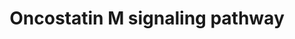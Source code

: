 ---
annotations:
- id: PW:0000905
  parent: signaling pathway
  type: Pathway Ontology
  value: oncostatin M signaling pathway
authors:
- NetPath
- MaintBot
- Khanspers
- Ddigles
- Mkutmon
- AlexanderPico
- Mechebek maghnaui
- Eweitz
description: 'Oncostatin M (OSM) is a member of the multifunctional cytokine interleukin
  6 (IL6) - type cytokine family. It is mainly produced in cell types such as activated
  T lymphocytes, macrophages, monocytes, neutrophils and in microglial cells. OSM
  signaling is initiated by the interaction of the cytokine to either: the type I
  LIFR-gp130 receptor complex, or to the type II OSMR-gp130 receptor [O’Hara et al].
  The major downstream signaling pathways that are activated in OSM signaling are
  JAK/STAT, Ras/Raf/MAPK and PI3K pathways [Halfter, Halfter, Stross, Brantley]. As
  the receptors lacks intrinsic tyrosine kinase activity, associated JAKs (JAK1, JAK2,
  JAK3 and TYK2) phosphorylate OSM receptor complex and STATs (STAT1, STAT3, STAT5A,
  STAT5B, STAT6) [O’Hara, Fritz, Migita, Hintzen]. Phosphorylated STATs form homodimeric
  complexes (STAT1, STAT3, STAT5B) or heterodimeric complex (STAT1-STAT3) and translocate
  to the nucleus. Once inside nucleus STAT proteins bind to regulatory elements in
  the promoter of OSM-responsive genes and regulate the gene expression [O’Hara, Halfter,
  Halfter, Hintzen]. Alternatively, OSM induced phosphorylation of PTPN11, GRB2, SHC1,
  Ras/Raf molecules can bring about the activation of ERK1/2 signaling module [O’Hara].
  Oncostatin M -through ERK1/2 signaling module induces the phosphorylation of CEBPB,
  both CEBPB and EGR1 stimulates the transcription of genes involved in lipid metabolism
  [Zhang]. Although OSM also causes induced phosphorylation in MAPK family members
  (MAPK8/9/14) the functional importance of this is at present not well understood
  [O’Hara, Li]. OSM mediated signaling cascade is negatively regulated by JAK1 inhibition
  by SOCS3 and STAT3 inhibition by PIAS3 [Stross, Brantley, Chung]. OSM also induced
  the activation of caspase family members (CASP3, CASP7, CASP9) through the JAK2
  module and regulates apoptosis [Auernhammer, Tiffen, Chipoy]. In osteosarcoma cells
  OSM is found to mediate apoptosis through a less understood STAT5B signaling module
  [Chipoy].'
last-edited: 2022-01-04
organisms:
- Homo sapiens
redirect_from:
- /index.php/Pathway:WP2374
- /instance/WP2374
revision: null
schema-jsonld:
- '@context': https://schema.org/
  '@id': https://wikipathways.github.io/pathways/WP2374.html
  '@type': Dataset
  creator:
    '@type': Organization
    name: WikiPathways
  description: 'Oncostatin M (OSM) is a member of the multifunctional cytokine interleukin
    6 (IL6) - type cytokine family. It is mainly produced in cell types such as activated
    T lymphocytes, macrophages, monocytes, neutrophils and in microglial cells. OSM
    signaling is initiated by the interaction of the cytokine to either: the type
    I LIFR-gp130 receptor complex, or to the type II OSMR-gp130 receptor [O’Hara et
    al]. The major downstream signaling pathways that are activated in OSM signaling
    are JAK/STAT, Ras/Raf/MAPK and PI3K pathways [Halfter, Halfter, Stross, Brantley].
    As the receptors lacks intrinsic tyrosine kinase activity, associated JAKs (JAK1,
    JAK2, JAK3 and TYK2) phosphorylate OSM receptor complex and STATs (STAT1, STAT3,
    STAT5A, STAT5B, STAT6) [O’Hara, Fritz, Migita, Hintzen]. Phosphorylated STATs
    form homodimeric complexes (STAT1, STAT3, STAT5B) or heterodimeric complex (STAT1-STAT3)
    and translocate to the nucleus. Once inside nucleus STAT proteins bind to regulatory
    elements in the promoter of OSM-responsive genes and regulate the gene expression
    [O’Hara, Halfter, Halfter, Hintzen]. Alternatively, OSM induced phosphorylation
    of PTPN11, GRB2, SHC1, Ras/Raf molecules can bring about the activation of ERK1/2
    signaling module [O’Hara]. Oncostatin M -through ERK1/2 signaling module induces
    the phosphorylation of CEBPB, both CEBPB and EGR1 stimulates the transcription
    of genes involved in lipid metabolism [Zhang]. Although OSM also causes induced
    phosphorylation in MAPK family members (MAPK8/9/14) the functional importance
    of this is at present not well understood [O’Hara, Li]. OSM mediated signaling
    cascade is negatively regulated by JAK1 inhibition by SOCS3 and STAT3 inhibition
    by PIAS3 [Stross, Brantley, Chung]. OSM also induced the activation of caspase
    family members (CASP3, CASP7, CASP9) through the JAK2 module and regulates apoptosis
    [Auernhammer, Tiffen, Chipoy]. In osteosarcoma cells OSM is found to mediate apoptosis
    through a less understood STAT5B signaling module [Chipoy].'
  keywords:
  - AKT1
  - CASP3
  - CASP7
  - CASP9
  - CCL2
  - CDK2
  - CDKN1B
  - CEBPB
  - CREB1
  - CYR61
  - EGR1
  - FOS
  - GRB2
  - HIF1A
  - HRAS
  - IL6ST
  - IRS1
  - JAK1
  - JAK2
  - JAK3
  - JUNB
  - JUND
  - KRAS
  - LDLR
  - LIFR
  - MAP2K1
  - MAP2K2
  - MAPK1
  - MAPK14
  - MAPK3
  - MAPK8
  - MAPK9
  - MMP1
  - MMP13
  - MMP3
  - MTOR
  - NFKB1
  - NFKBIA
  - OSM
  - OSMR
  - PIAS3
  - PIK3R1
  - PRKCA
  - PRKCB
  - PRKCD
  - PRKCE
  - PRKCH
  - PTK2B
  - PTPN11
  - PXN
  - RAF1
  - RELA
  - RICTOR
  - RPS6
  - SERPINE1
  - SHC1
  - SOCS3
  - SOS1
  - SRC
  - STAT1
  - STAT3
  - STAT5B
  - TIMP3
  - TP53
  - TYK2
  - VEGFA
  license: CC0
  name: Oncostatin M signaling pathway
seo: CreativeWork
title: Oncostatin M signaling pathway
wpid: WP2374
---